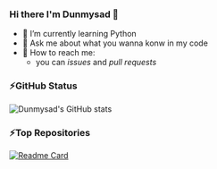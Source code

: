 ### Hi there I'm Dunmysad 👋

<!--
**Dunmysad/Dunmysad** is a ✨ _special_ ✨ repository because its `README.md` (this file) appears on your GitHub profile.

Here are some ideas to get you started:

- 🔭 I’m currently working on ...
- 🌱 I’m currently learning ...
- 👯 I’m looking to collaborate on ...
- 🤔 I’m looking for help with ...
- 💬 Ask me about ...
- 📫 How to reach me: ...
- 😄 Pronouns: ...
- ⚡ Fun fact: ...
-->

- 🌱 I’m currently learning Python
- 💬 Ask me about what you wanna konw in my code
- 🤔 How to reach me: 
  - you can *issues* and *pull requests*




### ⚡GitHub Status
![Dunmysad's GitHub stats](https://github-readme-stats.vercel.app/api?username=Dunmysad&show_icons=true&theme=radical)


### ⚡Top Repositories
[![Readme Card](https://github-readme-stats.vercel.app/api/pin/?username=Dunmysad&repo=Htu_login&theme=radical)](https://github.com/Dunmysad/Htu_login)
